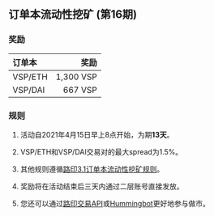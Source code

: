 ## 订单本流动性挖矿 (第16期)


### 奖励

| **订单本** | **奖励** |
| :--- | ---: |
| VSP/ETH | 1,300 VSP|
| VSP/DAI | 667 VSP|

### 规则

1) 活动自2021年4月15日早上8点开始，为期**13天**。

2) VSP/ETH和VSP/DAI交易对的最大spread为1.5%。

3) 其他规则遵循[路印3.1订单本流动性挖矿规则](https://loopring.org/#/post/market-making-competition-cn)。

4) 奖励将在活动结束后三天内通过二层账号直接发放。

5) 您还可以通过[路印交易API](https://docs.loopring.io/zh-hans/)或[Hummingbot](https://docs.hummingbot.io/exchange-connectors/loopring/)更好地参与做市。


